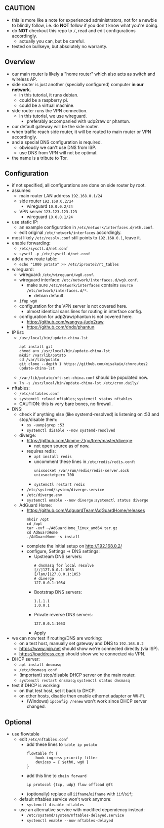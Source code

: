 ## CAUTION
* this is more like a note for experienced administrators, not for a newbie to blindly follow, i.e. do **NOT** follow if you don't know what you're doing.
* do **NOT** checkout this repo to `/`, read and edit configurations accordingly.
	* actually you can, but be careful.
* tested on bullseye, but absolutely no warranty.

## Overview
* our main router is likely a "home router" which also acts as switch and wireless AP.
* side router is just another (specially configured) computer **in our network**.
	* in this tutorial, it runs debian.
	* could be a raspberry pi.
	* could be a virtual machine.
* side router runs the VPN connection.
	* in this tutorial, we use wireguard.
		* preferably accompanied with udp2raw or phantun.
* our default gateway will be the side router.
* when traffic reach side router, it will be routed to main router or VPN accordingly.
* and a special DNS configuration is required.
	* obviously we can't use DNS from ISP.
	* use DNS from VPN will not be optimal.
* the name is a tribute to Tor.

## Configuration
* if not specified, all configurations are done on side router by root.
* assumes:
	* main router LAN address `192.168.0.1/24`
	* side router `192.168.0.2/24`
		* wireguard `10.0.0.2/24`
	* VPN server `123.123.123.123`
		* wireguard `10.0.0.1/24`
* use static IP:
	* an example configuration in `/etc/network/interfaces.d/eth.conf`.
	* edit original `/etc/network/interfaces` accordingly.
* most likely `/etc/resolv.conf` still points to `192.168.0.1`, leave it.
* enable forwarding:
	* `/etc/sysctl.d/net.conf`
	* `sysctl -p /etc/sysctl.d/net.conf`
* add a new route table:
	* `echo "1000 potato" >> /etc/iproute2/rt_tables`
* wireguard:
	* wireguard: `/etc/wireguard/wg0.conf`.
	* wireguard interface: `/etc/network/interfaces.d/wg0.conf`.
		* make sure `/etc/network/interfaces` contains `source /etc/network/interfaces.d/*`.
			* debian default.
	* `ifup wg0`
	* configuration for the VPN server is not covered here.
		* almost identical sans lines for routing in interface config.
	* configuration for udp2raw/phantun is not covered here.
		* https://github.com/wangyu-/udp2raw
		* https://github.com/dndx/phantun
* IP list:
	* `/usr/local/bin/update-china-lst`
		```
		apt install git
		chmod a+x /usr/local/bin/update-china-lst
		mkdir /var/lib/potato
		cd /var/lib/potato
		git clone --depth 1 https://github.com/misakaio/chnroutes2
		update-china-lst
		```
	* `/var/lib/potato/nft-set-china.conf` should be populated now.
	* `ln -s /usr/local/bin/update-china-lst /etc/cron.daily/`
* nftables:
	* `/etc/nftables.conf`
	* `systemctl reload nftables;systemctl status nftables`
	* CAUTION: this is very bare bones, no firewall.
* DNS:
	* check if anything else (like systemd-resolved) is listening on :53 and stop/disable them:
		* `ss -uanp|grep :53`
		* `systemctl disable --now systemd-resolved`
	* diverge:
		* https://github.com/Jimmy-Z/go/tree/master/diverge
			* not open source as of now.
		* requires redis:
			* `apt install redis`
			* uncomment these lines in `/etc/redis/redis.conf`:
				```
				unixsocket /var/run/redis/redis-server.sock
				unixsocketperm 700
				```
			* `systemctl restart redis`
		* `/etc/systemd/system/diverge.service`
		* `/etc/diverge.env`
		* `systemctl enable --now diverge;systemctl status diverge`
	* AdGuard Home:
		* https://github.com/AdguardTeam/AdGuardHome/releases
			```
			mkdir /opt
			cd /opt
			tar -xvf ~/AdGuardHome_linux_amd64.tar.gz
			cd AdGuardHome
			./AdGuardHome -s install
			```
		* complete the initial setup on http://192.168.0.2/
		* configure, Settings -> DNS settings:
			* Upstream DNS servers:
				```
				# dnsmasq for local resolve
				[//]127.0.0.1:1053
				[/lan/]127.0.0.1:1053
				# diverge
				127.0.0.1:1054
				```
			* Bootstrap DNS servers:
				```
				1.1.1.1
				1.0.0.1
				```
			* Private reverse DNS servers:
				```
				127.0.0.1:1053
				```
			* Apply
* we can now test if routing/DNS are working:
	* on a test host, manually set gateway and DNS to `192.168.0.2`
	* https://www.ipip.net should show we're connected directly (via ISP).
	* https://ipaddress.com should show we're connected via VPN.
* DHCP server:
	* `apt install dnsmasq`
	* `/etc/dnsmasq.conf`
	* (important) stop/disable DHCP server on the main router.
	* `systemctl restart dnsmasq;systemctl status dnsmasq`
* test if DHCP is working:
	* on that test host, set it back to DHCP.
	* on other hosts, disable then enable ethernet adapter or Wi-Fi.
		* (Windows) `ipconfig /renew` won't work since DHCP server changed.

## Optional
* use flowtable
	* edit `/etc/nftables.conf`
		* add these lines to `table ip potato`
			```
			flowtable ft {
				hook ingress priority filter
				devices = { $eth0, wg0 }
			}
			```
		* add this line to `chain forward`
			```
			ip protocol {tcp, udp} flow offload @ft
			```
		* (optionally) replace all `iifname`/`oifname` with `iif`/`oif`;
	* default nftables service won't work anymore:
		* `systemctl disable nftables`
	* use an alternative service with modified dependency instead:
		* `/etc/systemd/system/nftables-delayed.service`
		* `systemctl enable --now nftables-delayed`
